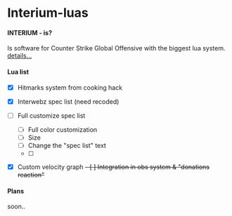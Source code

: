 # Interium-luas

#### INTERIUM - is?
Is software for Counter Strike Global Offensive with the biggest lua system.
[details...](https://github.com/N1ceL/Interium_LUA_API)

#### Lua list
- [X] Hitmarks system from cooking hack
- [X] Interwebz spec list (need recoded)
- [ ] Full customize spec list
    - [ ] Full color customization
    - [ ] Size
    - [ ] Change the "spec list" text
    - [ ] 
- [X] Custom velocity graph
~~- [ ] Integration in obs system & "donations reaction"~~ 


#### Plans

soon..
